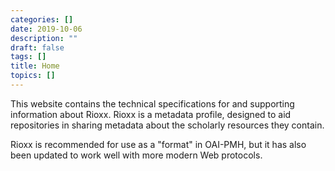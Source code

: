 ```yaml
---
categories: []
date: 2019-10-06
description: ""
draft: false
tags: []
title: Home
topics: []
---
```


This website contains the technical specifications for and supporting information about Rioxx. Rioxx is a metadata profile, designed to aid repositories in sharing metadata about the scholarly resources they contain.

Rioxx is recommended for use as a "format" in OAI-PMH, but it has also been updated to work well with more modern Web protocols.



